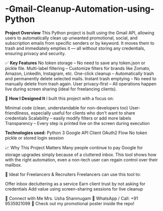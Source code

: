 # -Gmail-Cleanup-Automation-using-Python

**Project Overview**
This Python project is built using the Gmail API, allowing users to automatically clean up unwanted promotional, social, and subscription emails from specific senders or by keyword. It moves them to trash and immediately empties it — all without storing any credentials, ensuring privacy and security.

✅ **Key Features**
No token storage – No need to save any token.json or pickle file.
Multi-label filtering – Customize filters for brands like Zomato, Amazon, LinkedIn, Instagram, etc.
One-click cleanup – Automatically trash and permanently delete selected mails.
Instant trash emptying – No need to manually delete from trash again.
User privacy-first – All operations happen live during screen sharing (ideal for freelancing clients).

🧠 **How I Designed It**
I built this project with a focus on:

Minimal code (clean, understandable for non-developers too)
User-friendliness, especially useful for clients who don't want to share credentials
Scalability – easily modify filters or add more labels
Transparency – Every step is printed live on the screen during execution

**Technologies used:**
Python 3
Google API Client
OAuth2 Flow
No token pickle or stored login session

📈 Why This Project Matters
Many people continue to pay Google for storage upgrades simply because of a cluttered inbox. This tool shows how with the right automation, even a non-tech user can regain control over their mailbox.

💼 Ideal for Freelancers & Recruiters
Freelancers can use this tool to:

Offer inbox decluttering as a service
Earn client trust by not asking for credentials
Add value using screen-sharing sessions for live cleanup

🔗 Connect with Me
Mrs. Usha Shanmugam
📱 WhatsApp / Call: +91 9535921099
🎨 Check out my promotional poster inside the repo!
